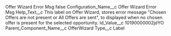 <?xml version="1.0" encoding="UTF-8"?>
<CustomMetadata xmlns="http://soap.sforce.com/2006/04/metadata" xmlns:xsi="http://www.w3.org/2001/XMLSchema-instance" xmlns:xsd="http://www.w3.org/2001/XMLSchema">
    <label>Offer Wizard Error Msg</label>
    <protected>false</protected>
    <values>
        <field>Configuration_Name__c</field>
        <value xsi:type="xsd:string">Offer Wizard Error Msg</value>
    </values>
    <values>
        <field>Help_Text__c</field>
        <value xsi:type="xsd:string">This label on Offer Wizard, stores error message &quot;Chosen Offers are not present or All Offers are sent&quot;, to displayed when no chosen offer is present for the selected opportunity.</value>
    </values>
    <values>
        <field>Id_Value__c</field>
        <value xsi:type="xsd:string">10190000002jdYO</value>
    </values>
    <values>
        <field>Parent_Component_Name__c</field>
        <value xsi:type="xsd:string">OfferWizard</value>
    </values>
    <values>
        <field>Type__c</field>
        <value xsi:type="xsd:string">Label</value>
    </values>
</CustomMetadata>
